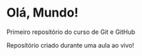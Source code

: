 # Olá,  Mundo!
 Primeiro reposítório do curso de Git e GitHub

 Reposítório criado durante uma aula ao vivo!
